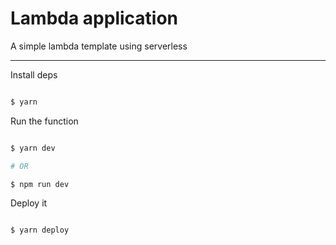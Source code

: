 # Lambda application

A simple lambda template using serverless

---

Install deps

```sh

$ yarn

```

Run the function

```sh

$ yarn dev

# OR

$ npm run dev

```

Deploy it

```sh

$ yarn deploy

```
